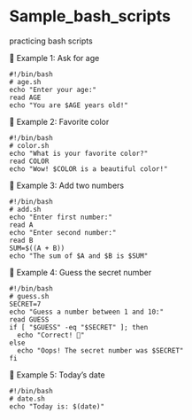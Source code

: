 # Sample_bash_scripts
practicing bash scripts


🔹 Example 1: Ask for age
```
#!/bin/bash
# age.sh
echo "Enter your age:"
read AGE
echo "You are $AGE years old!"
```


🔹 Example 2: Favorite color
```
#!/bin/bash
# color.sh
echo "What is your favorite color?"
read COLOR
echo "Wow! $COLOR is a beautiful color!"
```


🔹 Example 3: Add two numbers
```
#!/bin/bash
# add.sh
echo "Enter first number:"
read A
echo "Enter second number:"
read B
SUM=$((A + B))
echo "The sum of $A and $B is $SUM"
```


🔹 Example 4: Guess the secret number
```
#!/bin/bash
# guess.sh
SECRET=7
echo "Guess a number between 1 and 10:"
read GUESS
if [ "$GUESS" -eq "$SECRET" ]; then
  echo "Correct! 🎉"
else
  echo "Oops! The secret number was $SECRET"
fi
```


🔹 Example 5: Today’s date
```
#!/bin/bash
# date.sh
echo "Today is: $(date)"
```
